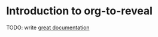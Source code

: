 # Introduction to org-to-reveal

TODO: write [great documentation](http://jacobian.org/writing/what-to-write/)
